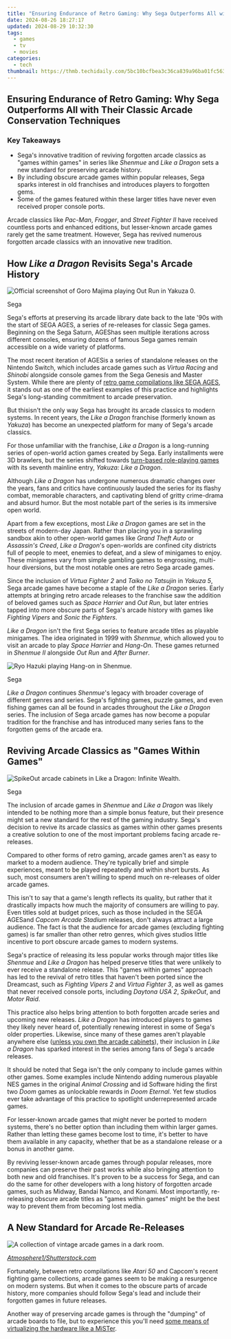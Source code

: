 ```yaml
---
title: "Ensuring Endurance of Retro Gaming: Why Sega Outperforms All with Their Classic Arcade Conservation Techniques"
date: 2024-08-26 18:27:17
updated: 2024-08-29 10:32:30
tags:
  - games
  - tv
  - movies
categories:
  - tech
thumbnail: https://thmb.techidaily.com/5bc10bcfbea3c36ca839a96ba01fc56320fae45e488312777f02e6b72b5d2c9c.jpg
---
```


## Ensuring Endurance of Retro Gaming: Why Sega Outperforms All with Their Classic Arcade Conservation Techniques

### Key Takeaways

* Sega's innovative tradition of reviving forgotten arcade classics as "games within games" in series like _Shenmue_ and _Like a Dragon_ sets a new standard for preserving arcade history.
* By including obscure arcade games within popular releases, Sega sparks interest in old franchises and introduces players to forgotten gems.
* Some of the games featured within these larger titles have never even received proper console ports.

 Arcade classics like _Pac-Man_, _Frogger_, and _Street Fighter II_ have received countless ports and enhanced editions, but lesser-known arcade games rarely get the same treatment. However, Sega has revived numerous forgotten arcade classics with an innovative new tradition.

##  How _Like a Dragon_ Revisits Sega's Arcade History

![Official screenshot of Goro Majima playing Out Run in Yakuza 0.](https://static1.howtogeekimages.com/wordpress/wp-content/uploads/2024/08/yakuza-0-outrun.jpg) 

Sega

 Sega's efforts at preserving its arcade library date back to the late '90s with the start of SEGA AGES, a series of re-releases for classic Sega games. Beginning on the Sega Saturn, AGEShas seen multiple iterations across different consoles, ensuring dozens of famous Sega games remain accessible on a wide variety of platforms.

 The most recent iteration of AGESis a series of standalone releases on the Nintendo Switch, which includes arcade games such as _Virtua Racing_ and _Shinobi_ alongside console games from the Sega Genesis and Master System. While there are plenty of [retro game compilations like SEGA AGES](https://bypass-frp.techidaily.com/frp-hijacker-by-hagard-download-and-bypass-your-vivo-y100i-frp-locks-by-drfone-android/), it stands out as one of the earliest examples of this practice and highlights Sega's long-standing commitment to arcade preservation.

 But thisisn't the only way Sega has brought its arcade classics to modern systems. In recent years, the _Like a Dragon_ franchise (formerly known as _Yakuza_) has become an unexpected platform for many of Sega's arcade classics.

 For those unfamiliar with the franchise, _Like a Dragon_ is a long-running series of open-world action games created by Sega. Early installments were 3D brawlers, but the series shifted towards [turn-based role-playing games](https://hardware-help.techidaily.com/navigating-new-innovations-through-toms-hardware-wisdom/) with its seventh mainline entry, _Yakuza: Like a Dragon_.

 Although _Like a Dragon_ has undergone numerous dramatic changes over the years, fans and critics have continuously lauded the series for its flashy combat, memorable characters, and captivating blend of gritty crime-drama and absurd humor. But the most notable part of the series is its immersive open world.

 Apart from a few exceptions, most _Like a Dragon_ games are set in the streets of modern-day Japan. Rather than placing you in a sprawling sandbox akin to other open-world games like _Grand Theft Auto_ or _Assassin's Creed_, _Like a Dragon_'s open-worlds are confined city districts full of people to meet, enemies to defeat, and a slew of minigames to enjoy. These minigames vary from simple gambling games to engrossing, multi-hour diversions, but the most notable ones are retro Sega arcade games.

 Since the inclusion of _Virtua Fighter 2_ and _Taiko no Tatsujin_ in _Yakuza 5_, Sega arcade games have become a staple of the _Like a Dragon_ series. Early attempts at bringing retro arcade releases to the franchise saw the addition of beloved games such as _Space Harrier_ and _Out Run_, but later entries tapped into more obscure parts of Sega's arcade history with games like _Fighting Vipers_ and _Sonic the Fighters_.

_Like a Dragon_ isn't the first Sega series to feature arcade titles as playable minigames. The idea originated in 1999 with _Shenmue_, which allowed you to visit an arcade to play _Space Harrier_ and _Hang-On_. These games returned in _Shenmue II_ alongside _Out Run_ and _After Burner_.

![Ryo Hazuki playing Hang-on in Shenmue.](https://static1.howtogeekimages.com/wordpress/wp-content/uploads/2024/08/shenmue-hang-on-2.jpg) 

Sega

_Like a Dragon_ continues _Shenmue_'s legacy with broader coverage of different genres and series. Sega's fighting games, puzzle games, and even fishing games can all be found in arcades throughout the _Like a Dragon_ series. The inclusion of Sega arcade games has now become a popular tradition for the franchise and has introduced many series fans to the forgotten gems of the arcade era.

##  Reviving Arcade Classics as "Games Within Games"

![SpikeOut arcade cabinets in Like a Dragon: Infinite Wealth.](https://static1.howtogeekimages.com/wordpress/wp-content/uploads/2024/08/like-a-dragon-infinite-wealth-spikeout-machines.jpg) 

Sega

 The inclusion of arcade games in _Shenmue_ and _Like a Dragon_ was likely intended to be nothing more than a simple bonus feature, but their presence might set a new standard for the rest of the gaming industry. Sega's decision to revive its arcade classics as games within other games presents a creative solution to one of the most important problems facing arcade re-releases.

 Compared to other forms of retro gaming, arcade games aren't as easy to market to a modern audience. They're typically brief and simple experiences, meant to be played repeatedly and within short bursts. As such, most consumers aren't willing to spend much on re-releases of older arcade games.

 This isn't to say that a game's length reflects its quality, but rather that it drastically impacts how much the majority of consumers are willing to pay. Even titles sold at budget prices, such as those included in the SEGA AGESand _Capcom Arcade Stadium_ releases, don't always attract a large audience. The fact is that the audience for arcade games (excluding fighting games) is far smaller than other retro genres, which gives studios little incentive to port obscure arcade games to modern systems.

 Sega's practice of releasing its less popular works through major titles like _Shenmue_ and _Like a Dragon_ has helped preserve titles that were unlikely to ever receive a standalone release. This "games within games" approach has led to the revival of retro titles that haven't been ported since the Dreamcast, such as _Fighting Vipers 2_ and _Virtua Fighter 3_, as well as games that never received console ports, including _Daytona USA 2_, _SpikeOut_, and _Motor Raid_.

 This practice also helps bring attention to both forgotten arcade series and upcoming new releases. _Like a Dragon_ has introduced players to games they likely never heard of, potentially renewing interest in some of Sega's older properties. Likewise, since many of these games aren't playable anywhere else ([unless you own the arcade cabinets](https://fox-hovers.techidaily.com/2024-approved-cinematic-mastery-starts-here-the-best-cameras-of-all-levels/)), their inclusion in _Like a Dragon_ has sparked interest in the series among fans of Sega's arcade releases.

 It should be noted that Sega isn't the only company to include games within other games. Some examples include Nintendo adding numerous playable NES games in the original _Animal Crossing_ and id Software hiding the first two _Doom_ games as unlockable rewards in _Doom Eternal_. Yet few studios ever take advantage of this practice to spotlight underrepresented arcade games.

 For lesser-known arcade games that might never be ported to modern systems, there's no better option than including them within larger games. Rather than letting these games become lost to time, it's better to have them available in any capacity, whether that be as a standalone release or a bonus in another game.

 By reviving lesser-known arcade games through popular releases, more companies can preserve their past works while also bringing attention to both new and old franchises. It's proven to be a success for Sega, and can do the same for other developers with a long history of forgotten arcade games, such as Midway, Bandai Namco, and Konami. Most importantly, re-releasing obscure arcade titles as "games within games" might be the best way to prevent them from becoming lost media.

##  A New Standard for Arcade Re-Releases

![A collection of vintage arcade games in a dark room.](https://static1.howtogeekimages.com/wordpress/wp-content/uploads/2022/02/vitnage-arcade-games.jpg) 

_[Atmosphere1/Shutterstock.com](https://www.shutterstock.com/image-photo/prague-cz-august-2017-most-iconic-1100949089)_

 Fortunately, between retro compilations like _Atari 50_ and Capcom's recent fighting game collections, arcade games seem to be making a resurgence on modern systems. But when it comes to the obscure parts of arcade history, more companies should follow Sega's lead and include their forgotten games in future releases.

 Another way of preserving arcade games is through the "dumping" of arcade boards to file, but to experience this you'll need [some means of virtualizing the hardware like a MiSTer](https://visual-screen-recording.techidaily.com/updated-2024-approved-cutting-edge-captures-top-10-online-video-recorders/).

<ins class="adsbygoogle"
     style="display:block"
     data-ad-format="autorelaxed"
     data-ad-client="ca-pub-7571918770474297"
     data-ad-slot="1223367746"></ins>



<ins class="adsbygoogle"
     style="display:block"
     data-ad-client="ca-pub-7571918770474297"
     data-ad-slot="8358498916"
     data-ad-format="auto"
     data-full-width-responsive="true"></ins>
